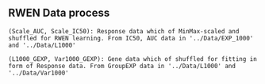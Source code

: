 ## RWEN Data process
    (Scale_AUC, Scale_IC50): Response data which of MinMax-scaled and shuffled for RWEN learning. From IC50, AUC data in '../Data/EXP_1000' and '../Data/L1000'

    (L1000_GEXP, Var1000_GEXP): Gene data which of shuffled for fitting in form of Response data. From GroupEXP data in '../Data/L1000' and  '../Data/Var1000'